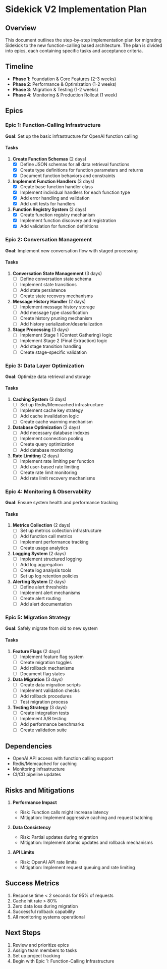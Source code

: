 # Sidekick V2 Implementation Plan

## Overview
This document outlines the step-by-step implementation plan for migrating Sidekick to the new function-calling based architecture. The plan is divided into epics, each containing specific tasks and acceptance criteria.

## Timeline
- **Phase 1**: Foundation & Core Features (2-3 weeks)
- **Phase 2**: Performance & Optimization (1-2 weeks)
- **Phase 3**: Migration & Testing (1-2 weeks)
- **Phase 4**: Monitoring & Production Rollout (1 week)

## Epics

### Epic 1: Function-Calling Infrastructure
**Goal**: Set up the basic infrastructure for OpenAI function calling

#### Tasks
1. **Create Function Schemas** (2 days)
   - [x] Define JSON schemas for all data retrieval functions
   - [x] Create type definitions for function parameters and returns
   - [x] Document function behaviors and constraints

2. **Implement Function Handlers** (3 days)
   - [x] Create base function handler class
   - [x] Implement individual handlers for each function type
   - [x] Add error handling and validation
   - [x] Add unit tests for handlers

3. **Function Registry System** (2 days)
   - [x] Create function registry mechanism
   - [x] Implement function discovery and registration
   - [x] Add validation for function definitions

### Epic 2: Conversation Management
**Goal**: Implement new conversation flow with staged processing

#### Tasks
1. **Conversation State Management** (3 days)
   - [ ] Define conversation state schema
   - [ ] Implement state transitions
   - [ ] Add state persistence
   - [ ] Create state recovery mechanisms

2. **Message History Handler** (2 days)
   - [ ] Implement message history storage
   - [ ] Add message type classification
   - [ ] Create history pruning mechanism
   - [ ] Add history serialization/deserialization

3. **Stage Processing** (3 days)
   - [ ] Implement Stage 1 (Context Gathering) logic
   - [ ] Implement Stage 2 (Final Extraction) logic
   - [ ] Add stage transition handling
   - [ ] Create stage-specific validation

### Epic 3: Data Layer Optimization
**Goal**: Optimize data retrieval and storage

#### Tasks
1. **Caching System** (3 days)
   - [ ] Set up Redis/Memcached infrastructure
   - [ ] Implement cache key strategy
   - [ ] Add cache invalidation logic
   - [ ] Create cache warming mechanism

2. **Database Optimization** (2 days)
   - [ ] Add necessary database indexes
   - [ ] Implement connection pooling
   - [ ] Create query optimization
   - [ ] Add database monitoring

3. **Rate Limiting** (2 days)
   - [ ] Implement rate limiting per function
   - [ ] Add user-based rate limiting
   - [ ] Create rate limit monitoring
   - [ ] Add rate limit recovery mechanisms

### Epic 4: Monitoring & Observability
**Goal**: Ensure system health and performance tracking

#### Tasks
1. **Metrics Collection** (2 days)
   - [ ] Set up metrics collection infrastructure
   - [ ] Add function call metrics
   - [ ] Implement performance tracking
   - [ ] Create usage analytics

2. **Logging System** (2 days)
   - [ ] Implement structured logging
   - [ ] Add log aggregation
   - [ ] Create log analysis tools
   - [ ] Set up log retention policies

3. **Alerting System** (2 days)
   - [ ] Define alert thresholds
   - [ ] Implement alert mechanisms
   - [ ] Create alert routing
   - [ ] Add alert documentation

### Epic 5: Migration Strategy
**Goal**: Safely migrate from old to new system

#### Tasks
1. **Feature Flags** (2 days)
   - [ ] Implement feature flag system
   - [ ] Create migration toggles
   - [ ] Add rollback mechanisms
   - [ ] Document flag states

2. **Data Migration** (3 days)
   - [ ] Create data migration scripts
   - [ ] Implement validation checks
   - [ ] Add rollback procedures
   - [ ] Test migration process

3. **Testing Strategy** (3 days)
   - [ ] Create integration tests
   - [ ] Implement A/B testing
   - [ ] Add performance benchmarks
   - [ ] Create validation suite

## Dependencies
- OpenAI API access with function calling support
- Redis/Memcached for caching
- Monitoring infrastructure
- CI/CD pipeline updates

## Risks and Mitigations
1. **Performance Impact**
   - Risk: Function calls might increase latency
   - Mitigation: Implement aggressive caching and request batching

2. **Data Consistency**
   - Risk: Partial updates during migration
   - Mitigation: Implement atomic updates and rollback mechanisms

3. **API Limits**
   - Risk: OpenAI API rate limits
   - Mitigation: Implement request queuing and rate limiting

## Success Metrics
1. Response time < 2 seconds for 95% of requests
2. Cache hit rate > 80%
3. Zero data loss during migration
4. Successful rollback capability
5. All monitoring systems operational

## Next Steps
1. Review and prioritize epics
2. Assign team members to tasks
3. Set up project tracking
4. Begin with Epic 1: Function-Calling Infrastructure
